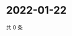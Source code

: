 # 2022-01-22

共 0 条

<!-- BEGIN WEIBO -->
<!-- 最后更新时间 Sat Jan 22 2022 13:12:10 GMT+0800 (China Standard Time) -->

<!-- END WEIBO -->
